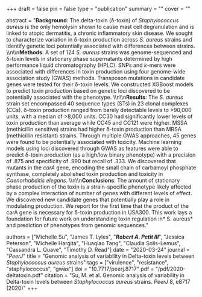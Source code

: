 +++
draft = false
pin = false
type = "publication"
summary = ""
cover = ""

abstract = "**Background**: The delta-toxin (δ-toxin) of *Staphylococcus aureus* is the only hemolysin shown to cause mast cell degranulation and is linked to atopic dermatitis, a chronic inflammatory skin disease. We sought to characterize variation in δ-toxin production across *S. aureus* strains and identify genetic loci potentially associated with differences between strains. \\\n\\\n**Methods**: A set of 124 *S. aureus* strains was genome-sequenced and δ-toxin levels in stationary phase supernatants determined by high performance liquid chromatography (HPLC). SNPs and *k*-mers were associated with differences in toxin production using four genome-wide association study (GWAS) methods. Transposon mutations in candidate genes were tested for their δ-toxin levels. We constructed XGBoost models to predict toxin production based on genetic loci discovered to be potentially associated with the phenotype. \\\n\\\n**Results**: The *S. aureus* strain set encompassed 40 sequence types (STs) in 23 clonal complexes (CCs). δ-toxin production ranged from barely detectable levels to >90,000 units, with a median of >8,000 units. CC30 had significantly lower levels of toxin production than average while CC45 and CC121 were higher. MSSA (methicillin sensitive) strains had higher δ-toxin production than MRSA (methicillin resistant) strains. Through multiple GWAS approaches, 45 genes were found to be potentially associated with toxicity. Machine learning models using loci discovered through GWAS as features were able to predict δ-toxin production (as a high/low binary phenotype) with a precision of .875 and specificity of .990 but recall of .333. We discovered that mutants in the *carA* gene, encoding the small chain of carbamoyl phosphate synthase, completely abolished toxin production and toxicity in *Caenorhabditis elegans*. \\\n\\\n**Conclusions**: The amount of stationary phase production of the toxin is a strain-specific phenotype likely affected by a complex interaction of number of genes with different levels of effect. We discovered new candidate genes that potentially play a role in modulating production. We report for the first time that the product of the carA gene is necessary for δ-toxin production in USA300. This work lays a foundation for future work on understanding toxin regulation in* S. aureus* and prediction of phenotypes from genomic sequences."

authors = ["Michelle Su", "James T. Lyles", "***Robert A. Petit III***", "Jessica Peterson", "Michelle Hargita", "Huaqiao Tang", "Claudia Solis-Lemus", "Cassandra L. Quave", "Timothy D. Read"]
date = "2020-03-24"
journal = "*PeerJ*"
title = "Genomic analysis of variability in Delta-toxin levels between *Staphylococcus aureus* strains"
tags =  ["virulence", "resistance", "staphylococcus", "gwas"]
doi = "10.7717/peerj.8717"
pdf = "/pdf/2020-deltatoxin.pdf"
citation = "Su, M. et al. Genomic analysis of variability in Delta-toxin levels between *Staphylococcus aureus* strains. *PeerJ* 8, e8717 (2020)"
+++
